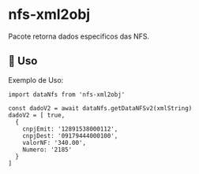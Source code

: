 # nfs-xml2obj

Pacote retorna dados especificos das NFS.

## 🚀 Uso

Exemplo de Uso:

```
import dataNfs from 'nfs-xml2obj'

const dadoV2 = await dataNfs.getDataNFSv2(xmlString)
dadoV2 = [ true,
  {
    cnpjEmit: '12891538000112',
    cnpjDest: '09179444000100',
    valorNF: '340.00',
    Numero: '2185'
  }
]
```
